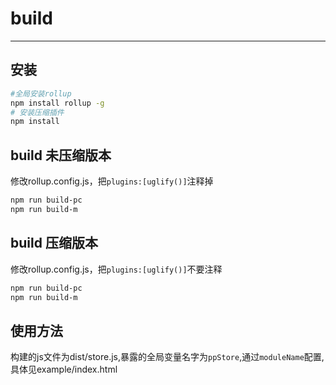 # build
___

## 安装
```bash
#全局安装rollup
npm install rollup -g
# 安装压缩插件
npm install
```
## build 未压缩版本
修改rollup.config.js，把`plugins:[uglify()]`注释掉
```bash
npm run build-pc
npm run build-m
```

## build 压缩版本
修改rollup.config.js，把`plugins:[uglify()]`不要注释
```bash
npm run build-pc
npm run build-m

```

## 使用方法
构建的js文件为dist/store.js,暴露的全局变量名字为`ppStore`,通过`moduleName`配置,具体见example/index.html
